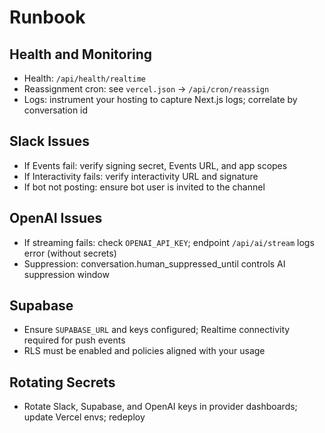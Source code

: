 # Runbook

## Health and Monitoring
- Health: `/api/health/realtime`
- Reassignment cron: see `vercel.json` → `/api/cron/reassign`
- Logs: instrument your hosting to capture Next.js logs; correlate by conversation id

## Slack Issues
- If Events fail: verify signing secret, Events URL, and app scopes
- If Interactivity fails: verify interactivity URL and signature
- If bot not posting: ensure bot user is invited to the channel

## OpenAI Issues
- If streaming fails: check `OPENAI_API_KEY`; endpoint `/api/ai/stream` logs error (without secrets)
- Suppression: conversation.human_suppressed_until controls AI suppression window

## Supabase
- Ensure `SUPABASE_URL` and keys configured; Realtime connectivity required for push events
- RLS must be enabled and policies aligned with your usage

## Rotating Secrets
- Rotate Slack, Supabase, and OpenAI keys in provider dashboards; update Vercel envs; redeploy

